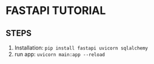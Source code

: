# FASTAPI TUTORIAL

## STEPS

1. Installation:  ``` pip install fastapi uvicorn sqlalchemy ```
2. run app: ``` uvicorn main:app --reload ```